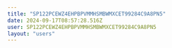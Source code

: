 ```yaml
---
title: "SP122PCEWZ4EHPBPVMMHSMBWMXCET99284C9A8PN5"
date: 2024-09-17T08:57:28.516Z
user: SP122PCEWZ4EHPBPVMMHSMBWMXCET99284C9A8PN5
layout: "users"
---
```

    